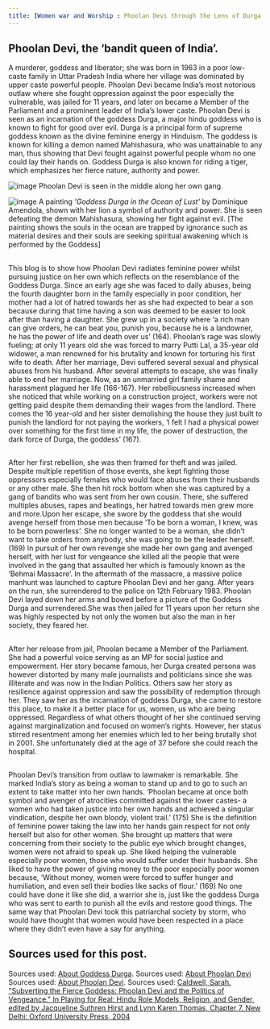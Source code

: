 ```yaml
---
title: [Women war and Worship : Phoolan Devi through the Lens of Durga’s power]
---
```

## Phoolan Devi, the ‘bandit queen of India’.   

A murderer, goddess and liberator; she was born in 1963 in a poor low-caste family in Uttar Pradesh India where her village was dominated by upper caste powerful people. Phoolan Devi became India’s most notorious outlaw where she fought oppression against the poor especially the vulnerable, was jailed for 11 years, and later on became a Member of the Parliament and a prominent leader of India’s lower caste. Phoolan Devi is seen as an incarnation of the goddess Durga, a major hindu goddess who is known to fight for good over evil. Durga is a principal form of supreme goddess known as the divine feminine energy in Hinduism. The goddess is known for killing a demon named Mahishasura, who was unattainable to any man, thus showing that Devi fought against powerful people whom no one could lay their hands on. Goddess Durga is also known for riding a tiger, which emphasizes her fierce nature, authority and power.

![image](https://akm-img-a-in.tosshub.com/sites/media2/indiatoday/images/stories/2015August/phoolan-8_081015033809.jpg)
Phoolan Devi is seen in the middle along her own gang.


![image](https://dominiqueamendola.com/cdn/shop/products/goddess-durga-in-the-ocean-of-lust-dominique-amendola_3683fe11-87c3-4e8d-a622-233fc66c97fa_2048x.jpg?v=1648378424)
A painting *'Goddess Durga in the Ocean of Lust'* by Dominique Amendola, shown with her lion a symbol of authority and power. She is seen defeating the demon Mahishasura, showing her fight against evil.
[The painting shows the souls in the ocean are trapped by ignorance such as material desires and their souls are seeking spiritual awakening which is performed by the Goddess]


##

This blog is to show how Phoolan Devi radiates feminine power whilst pursuing justice on her own which reflects on the resemblance of the Goddess Durga. Since an early age she was faced to daily abuses, being the fourth daughter born in the family especially in poor condition, her mother had a lot of hatred towards her as she had expected to bear a son because during that time having a son was deemed to be easier to look after than having a daughter. She grew up in a society where ‘a rich man can give orders, he can beat you, punish you, because he is a landowner, he has the power of life and death over us’ (164). Phoolan’s rage was slowly fueling; at only 11 years old she was forced to marry Putti Lal, a 35-year old widower, a man renowned for his brutality and known for torturing his first wife to death. After her marriage, Devi suffered several sexual and physical abuses from his husband. After several attempts to escape, she was finally able to end her marriage. Now, as an unmarried girl family shame and harassment plagued her life (166-167). Her rebelliousness increased when she noticed that while working on a construction project, workers were not getting paid despite them demanding their wages from the landlord. There comes the 16 year-old and her sister demolishing the house they just built to punish the landlord for not paying the workers, ‘I felt I had a physical power over something for the first time in my life, the power of destruction, the dark force of Durga, the goddess’ (167). 
##

##
After her first rebellion, she was then framed for theft and was jailed. Despite multiple repetition of those events, she kept fighting those oppressors especially females who would face abuses from their husbands or any other male. She then hit rock bottom when she was captured by a gang of bandits who was sent from her own cousin. There, she suffered multiples abuses, rapes and beatings, her hatred towards men grew more and more.Upon her escape, she swore by the goddess that she would avenge herself from those men because ‘To be born a woman, I knew, was to be born powerless’. She no longer wanted to be a woman, she didn’t want to take orders from anybody, she was going to be the leader herself. (169)  In pursuit of her own revenge she made her own gang and avenged herself, with her lust for vengeance she killed all the people that were involved in the gang that assaulted her which is famously known as the ‘Behmai Massacre’. In the aftermath of the massacre, a massive police manhunt was launched to capture Phoolan Devi and her gang. After years on the run, she surrendered to the police on 12th February 1983. Phoolan Devi layed down her arms and bowed before a picture of the Goddess Durga and surrendered.She was then jailed for 11 years upon her return she was highly respected by not only the women but also the man in her society, they feared her.

##

##

After her release from jail, Phoolan became a Member of the Parliament. She had a powerful voice serving as an MP for social justice and empowerment. Her story became famous, her Durga created persona was however distorted by many male journalists and politicians since she was illiterate and was now in the Indian Politics. Others saw her story as resilience against oppression and saw the possibility of redemption through her. They saw her as the incarnation of goddess Durga, she came to restore this place, to make it a better place for us, women, us who are being oppressed. Regardless of what others thought of her she continued serving against marginalization and focused on women’s rights. However, her status stirred resentment among her enemies which led to her being brutally shot in 2001. She unfortunately died at the age of 37 before she could reach the hospital.

##

##

Phoolan Devi’s transition from outlaw to lawmaker is remarkable. She marked India’s story as being a woman to stand up and to go to such an extent to take matter into her own hands. ‘Phoolan became at once both symbol and avenger of atrocities committed against the lower castes- a women who had taken justice into her own hands and achieved a singular vindication, despite her own bloody, violent trail.’ (175) She is the definition of feminine power taking the law into her hands gain respect for not only herself but also for other women. She brought up matters that were concerning from their society to the public eye which brought changes, women were not afraid to speak up. She liked helping the vulnerable especially poor women, those who would suffer under their husbands. She liked to have the power of giving money to the poor especially poor women because, ‘Without money, women were forced to suffer hunger and humiliation, and even sell their bodies like sacks of flour.’ (169) No one could have done it like she did, a warrior she is, just like the goddess Durga who was sent to earth to punish all the evils and restore good things. The same way that Phoolan Devi took this patriarchal society by storm, who would have thought that women would have been respected in a place where they didn’t even have a say for anything.

##


## Sources used for this post.

Sources used: [About Goddess Durga](https://www.britannica.com/topic/Durga).
Sources used: [About Phoolan Devi](https://www.thecollector.com/phoolan-devi-bandit-queen-india/)
Sources used: [About Phoolan Devi]([https://qr.ae/p2ZCYu](https://roadsandkingdoms.com/2017/indias-bandit-queen/)).
Sources used: [Caldwell, Sarah. "Subverting the Fierce Goddess: Phoolan Devi and the Politics of Vengeance." In Playing for Real: Hindu Role Models, Religion, and Gender, edited by Jacqueline Suthren Hirst and Lynn Karen Thomas, Chapter 7. New Delhi: Oxford University Press, 2004](https://search.lib.umanitoba.ca/discovery/fulldisplay?docid=alma99135376150001651&context=L&vid=01UMB_INST:UMB)




